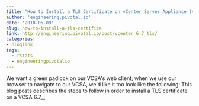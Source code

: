 ```yaml
---
title: "How to Install a TLS Certificate on vCenter Server Appliance (VCSA) 6.7"
author: 'engineering.pivotal.io'
date: '2018-05-09'
slug: how-to-install-a-tls-certifica
link: http://engineering.pivotal.io/post/vcenter_6.7_tls/
categories:
- bloglink
tags:
  - rstats
  - engineeringpivotalio
---
```


We want a green padlock on our VCSA's web client; when we use our browser to navigate to our VCSA, we'd like it too look like the following: This blog posts describes the steps to follow in order to install a TLS certificate on a VCSA 6.7[... <i class="fas fa-external-link-alt"></i>](http://engineering.pivotal.io/post/vcenter_6.7_tls/)

